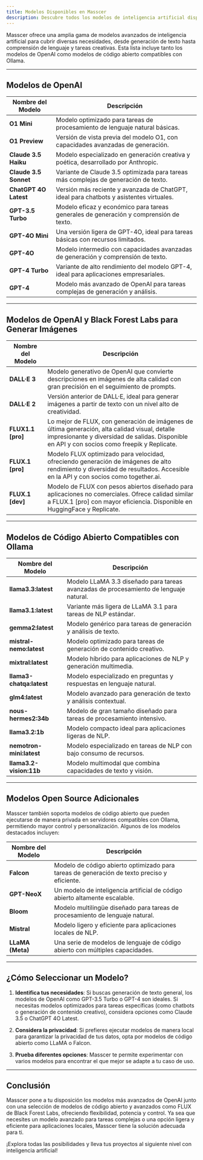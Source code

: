 ```yaml
---
title: Modelos Disponibles en Masscer
description: Descubre todos los modelos de inteligencia artificial disponibles en Masscer, incluyendo modelos de OpenAI y opciones de código abierto compatibles con Ollama.
---
```


Masscer ofrece una amplia gama de modelos avanzados de inteligencia artificial para cubrir diversas necesidades, desde generación de texto hasta comprensión de lenguaje y tareas creativas. Esta lista incluye tanto los modelos de OpenAI como modelos de código abierto compatibles con Ollama.

---

## Modelos de OpenAI

| **Nombre del Modelo**        | **Descripción**                                                                 |
|------------------------------|---------------------------------------------------------------------------------|
| **O1 Mini**                  | Modelo optimizado para tareas de procesamiento de lenguaje natural básicas.     |
| **O1 Preview**               | Versión de vista previa del modelo O1, con capacidades avanzadas de generación. |
| **Claude 3.5 Haiku**         | Modelo especializado en generación creativa y poética, desarrollado por Anthropic. |
| **Claude 3.5 Sonnet**        | Variante de Claude 3.5 optimizada para tareas más complejas de generación de texto. |
| **ChatGPT 4O Latest**        | Versión más reciente y avanzada de ChatGPT, ideal para chatbots y asistentes virtuales. |
| **GPT-3.5 Turbo**            | Modelo eficaz y económico para tareas generales de generación y comprensión de texto. |
| **GPT-4O Mini**              | Una versión ligera de GPT-4O, ideal para tareas básicas con recursos limitados. |
| **GPT-4O**                   | Modelo intermedio con capacidades avanzadas de generación y comprensión de texto. |
| **GPT-4 Turbo**              | Variante de alto rendimiento del modelo GPT-4, ideal para aplicaciones empresariales. |
| **GPT-4**                    | Modelo más avanzado de OpenAI para tareas complejas de generación y análisis.   |

---

## Modelos de OpenAI y Black Forest Labs para Generar Imágenes

| **Nombre del Modelo**        | **Descripción**                                                                 |
|------------------------------|---------------------------------------------------------------------------------|
| **DALL·E 3**                 | Modelo generativo de OpenAI que convierte descripciones en imágenes de alta calidad con gran precisión en el seguimiento de prompts. |
| **DALL·E 2**                 | Versión anterior de DALL·E, ideal para generar imágenes a partir de texto con un nivel alto de creatividad. |
| **FLUX1.1 [pro]**            | Lo mejor de FLUX, con generación de imágenes de última generación, alta calidad visual, detalle impresionante y diversidad de salidas. Disponible en API y con socios como freepik y Replicate. |
| **FLUX.1 [pro]**             | Modelo FLUX optimizado para velocidad, ofreciendo generación de imágenes de alto rendimiento y diversidad de resultados. Accesible en la API y con socios como together.ai. |
| **FLUX.1 [dev]**             | Modelo de FLUX con pesos abiertos diseñado para aplicaciones no comerciales. Ofrece calidad similar a FLUX.1 [pro] con mayor eficiencia. Disponible en HuggingFace y Replicate. |

---

## Modelos de Código Abierto Compatibles con Ollama

| **Nombre del Modelo**        | **Descripción**                                                                 |
|------------------------------|---------------------------------------------------------------------------------|
| **llama3.3:latest**          | Modelo LLaMA 3.3 diseñado para tareas avanzadas de procesamiento de lenguaje natural. |
| **llama3.1:latest**          | Variante más ligera de LLaMA 3.1 para tareas de NLP estándar.                   |
| **gemma2:latest**            | Modelo genérico para tareas de generación y análisis de texto.                  |
| **mistral-nemo:latest**      | Modelo optimizado para tareas de generación de contenido creativo.              |
| **mixtral:latest**           | Modelo híbrido para aplicaciones de NLP y generación multimedia.                |
| **llama3-chatqa:latest**     | Modelo especializado en preguntas y respuestas en lenguaje natural.             |
| **glm4:latest**              | Modelo avanzado para generación de texto y análisis contextual.                 |
| **nous-hermes2:34b**         | Modelo de gran tamaño diseñado para tareas de procesamiento intensivo.          |
| **llama3.2:1b**              | Modelo compacto ideal para aplicaciones ligeras de NLP.                         |
| **nemotron-mini:latest**     | Modelo especializado en tareas de NLP con bajo consumo de recursos.             |
| **llama3.2-vision:11b**      | Modelo multimodal que combina capacidades de texto y visión.                    |

---

## Modelos Open Source Adicionales

Masscer también soporta modelos de código abierto que pueden ejecutarse de manera privada en servidores compatibles con Ollama, permitiendo mayor control y personalización. Algunos de los modelos destacados incluyen:

| **Nombre del Modelo**        | **Descripción**                                                                 |
|------------------------------|---------------------------------------------------------------------------------|
| **Falcon**                   | Modelo de código abierto optimizado para tareas de generación de texto preciso y eficiente. |
| **GPT-NeoX**                 | Un modelo de inteligencia artificial de código abierto altamente escalable.     |
| **Bloom**                    | Modelo multilingüe diseñado para tareas de procesamiento de lenguaje natural.   |
| **Mistral**                  | Modelo ligero y eficiente para aplicaciones locales de NLP.                     |
| **LLaMA (Meta)**             | Una serie de modelos de lenguaje de código abierto con múltiples capacidades.   |

---

## ¿Cómo Seleccionar un Modelo?

1. **Identifica tus necesidades**: Si buscas generación de texto general, los modelos de OpenAI como GPT-3.5 Turbo o GPT-4 son ideales. Si necesitas modelos optimizados para tareas específicas (como chatbots o generación de contenido creativo), considera opciones como Claude 3.5 o ChatGPT 4O Latest.

2. **Considera la privacidad**: Si prefieres ejecutar modelos de manera local para garantizar la privacidad de tus datos, opta por modelos de código abierto como LLaMA o Falcon.

3. **Prueba diferentes opciones**: Masscer te permite experimentar con varios modelos para encontrar el que mejor se adapte a tu caso de uso.

---

## Conclusión

Masscer pone a tu disposición los modelos más avanzados de OpenAI junto con una selección de modelos de código abierto y avanzados como FLUX de Black Forest Labs, ofreciendo flexibilidad, potencia y control. Ya sea que necesites un modelo avanzado para tareas complejas o una opción ligera y eficiente para aplicaciones locales, Masscer tiene la solución adecuada para ti.

¡Explora todas las posibilidades y lleva tus proyectos al siguiente nivel con inteligencia artificial!
